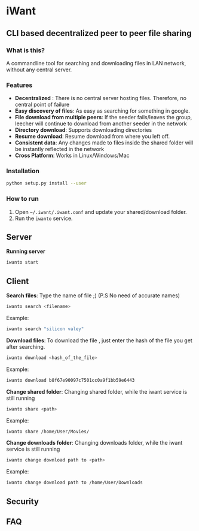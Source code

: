 # iWant
## CLI based decentralized peer to peer file sharing

### __What is this?__  
A commandline tool for searching and downloading files in LAN network, without any central server. 

### Features
* __Decentralized__ : There is no central server hosting files. Therefore, no central point of failure 
* __Easy discovery of files__: As easy as searching for something in google. 
* __File download from multiple peers__: If the seeder fails/leaves the group, leecher will continue to download from another seeder in the network 
* __Directory download__: Supports downloading directories   
* __Resume download__:  Resume download from where you left off. 
* __Consistent data__: Any changes made to files inside the shared folder will be instantly reflected in the network 
* __Cross Platform__: Works in Linux/Windows/Mac 

### Installation
```sh
python setup.py install --user
```

### How to run 

1. Open `~/.iwant/.iwant.conf` and update your shared/download folder.  
2. Run the `iwanto` service.   


## Server

__Running server__
```sh
iwanto start
```

## Client 
__Search files__: Type the name of file ;)  (P.S No need of accurate names)
```sh
iwanto search <filename>
```
Example: 
```sh
iwanto search "silicon valey"
```

__Download files__: To download the file , just enter the hash of the file you get after searching. 
```sh
iwanto download <hash_of_the_file>
```
Example: 
```sh
iwanto download b8f67e90097c7501cc0a9f1bb59e6443
```
__Change shared folder__: Changing shared folder, while the iwant service is still running
```sh
iwanto share <path>
```
Example: 
```sh
iwanto share /home/User/Movies/
```
__Change downloads folder__: Changing downloads folder, while the iwant service is still running 
```sh
iwanto change download path to <path>
```
Example: 
```sh
iwanto change download path to /home/User/Downloads
```

## Security

## FAQ
